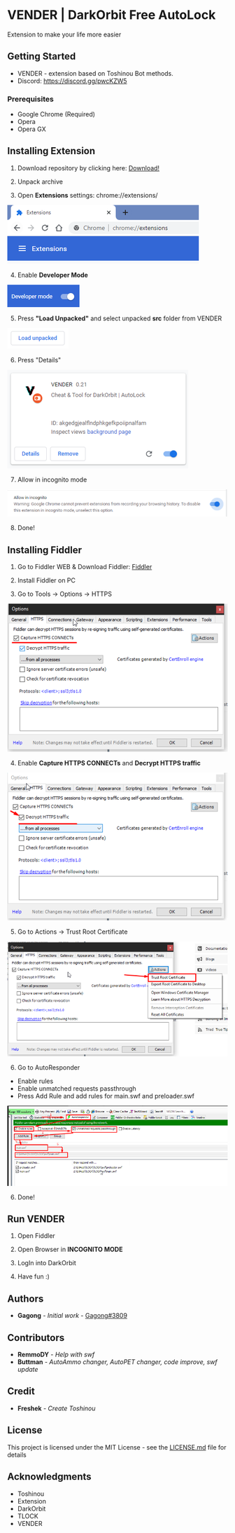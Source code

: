 # VENDER | DarkOrbit Free AutoLock

Extension to make your life more easier

## Getting Started

* VENDER - extension based on Toshinou Bot methods.
* Discord: https://discord.gg/pwcKZW5

### Prerequisites

* Google Chrome (Required)
* Opera
* Opera GX

## Installing Extension

1) Download repository by clicking here: [Download!](https://github.com/Gagong/TLOCK/archive/master.zip)

2) Unpack archive

3) Open **Extensions** settings: chrome://extensions/

![Extensions](https://github.com/Gagong/DOPE-SID-Login/raw/master/Docs/Extensions.PNG)

4) Enable **Developer Mode**

![DeveloperMode](https://github.com/Gagong/DOPE-SID-Login/raw/master/Docs/DeveloperMode.PNG)

5) Press **"Load Unpacked"** and select unpacked **src** folder from VENDER

![LoadUnpacked](https://github.com/Gagong/DOPE-SID-Login/raw/master/Docs/LoadUnpacked.PNG)

6) Press "Details"

![Details](https://github.com/Gagong/DOPE-SID-Login/raw/master/Docs/VENDERDone.png)

7) Allow in incognito mode

![Incognito](https://github.com/Gagong/DOPE-SID-Login/raw/master/Docs/Incognito.PNG)

8) Done!

## Installing Fiddler

1) Go to Fiddler WEB & Download Fiddler: [Fiddler](https://www.telerik.com/download/fiddler)

2) Install Fiddler on PC

3) Go to Tools -> Options -> HTTPS

![HTTPS](https://github.com/Gagong/DOPE-SID-Login/raw/master/Docs/HTTPS.png)

4) Enable **Capture HTTPS CONNECTs** and **Decrypt HTTPS traffic**

![HTTPS2](https://github.com/Gagong/DOPE-SID-Login/raw/master/Docs/HTTPS2.png)

5) Go to Actions -> Trust Root Certificate

![Root](https://github.com/Gagong/DOPE-SID-Login/raw/master/Docs/Root.png)

6) Go to AutoResponder
* Enable rules
* Enable unmatched requests passthrough
* Press Add Rule and add rules for main.swf and preloader.swf

![resp](https://github.com/Gagong/DOPE-SID-Login/raw/master/Docs/responder.png)

6) Done!

## Run VENDER

1) Open Fiddler

2) Open Browser in **INCOGNITO MODE**

3) LogIn into DarkOrbit

4) Have fun :)

## Authors

* **Gagong** - *Initial work* - [Gagong#3809](https://github.com/Gagong)

## Contributors

* **RemmoDY** - *Help with swf*
* **Buttman** - *AutoAmmo changer, AutoPET changer, code improve, swf update*

## Credit

* **Freshek** - *Create Toshinou*

## License

This project is licensed under the MIT License - see the [LICENSE.md](LICENSE.md) file for details

## Acknowledgments

* Toshinou
* Extension
* DarkOrbit
* TLOCK
* VENDER
